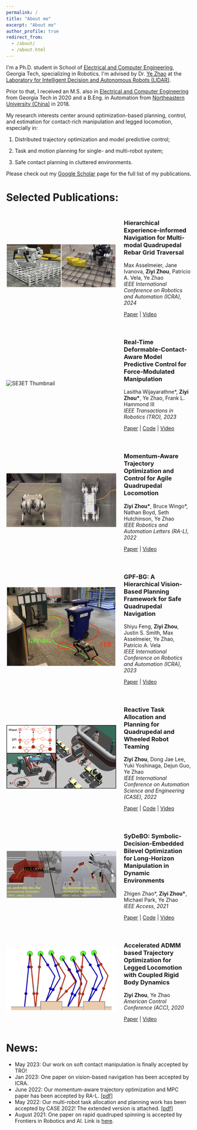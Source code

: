 ```yaml
---
permalink: /
title: "About me"
excerpt: "About me"
author_profile: true
redirect_from: 
  - /about/
  - /about.html
---
```

I'm a Ph.D. student in School of [Electrical and Computer Engineering](https://www.ece.gatech.edu/), Georgia Tech, specializing in Robotics. I'm advised by Dr. [Ye Zhao](https://www.me.gatech.edu/faculty/zhao) at the [Laboratory for Intelligent Decision and Autonomous Robots (LIDAR)](https://lab-idar.gatech.edu/). 

Prior to that, I received an M.S. also in [Electrical and Computer Engineering](https://www.ece.gatech.edu/) from Georgia Tech in 2020 and a B.Eng. in Automation from [Northeastern University (China)](http://english.neu.edu.cn/) in 2018.

My research interests center around optimization-based planning, control, and estimation for contact-rich manipulation and legged locomotion, especially in: 

1) Distributed trajectory optimization and model predictive control;

2) Task and motion planning for single- and multi-robot system;

3) Safe contact planning in cluttered environments.

Please check out my [Google Scholar](https://scholar.google.com/citations?user=cnitUIAAAAAJ&hl=en) page for the full list of my publications.

Selected Publications:
======
<div style="display: flex; align-items: center; margin-bottom: 20px;">
    <div style="flex: 0 0 300px;">
        <img src="..\images\mmp.png" alt="SE3ET Thumbnail" style="width: 300px; height: auto;">
    </div>
    <div style="flex: 1; padding-left: 20px;">
        <h3>Hierarchical Experience-informed Navigation for Multi-modal Quadrupedal Rebar Grid Traversal</h3>
        <p>
            Max Asselmeier,
            Jane Ivanova,
            <strong>Ziyi Zhou</strong>,
            Patricio A. Vela,
            Ye Zhao<br>
            <em>IEEE International Conference on Robotics and Automation (ICRA), 2024</em>
        </p>
        <p>
            <a href="https://lab-idar.gatech.edu/wp-content/uploads/2023/09/ICRA2024_MMP_Navigation_Asselmeier.pdf">Paper</a> |
            <a href="https://youtu.be/NHK-VPDyDm0">Video</a>
            <!-- | <a href="link-to-bibtex">BibTeX</a> -->
        </p>
    </div>
</div>

<div style="display: flex; align-items: center; margin-bottom: 20px;">
    <div style="flex: 0 0 300px;">
        <img src="..\images\tro_soft.gif" alt="SE3ET Thumbnail" style="width: 300px; height: auto;">
    </div>
    <div style="flex: 1; padding-left: 20px;">
        <h3>Real-Time Deformable-Contact-Aware Model Predictive Control for Force-Modulated Manipulation</h3>
        <p>
            Lasitha Wijayarathne*,
            <strong>Ziyi Zhou*</strong>,
            Ye Zhao,
            Frank L. Hammond III<br>
            <em>IEEE Transactions in Robotics (TRO), 2023</em>
        </p>
        <p>
            <a href="https://arxiv.org/pdf/2212.09234">Paper</a> | 
            <a href="https://github.com/lasithagt/admm">Code</a> |
            <a href="https://www.youtube.com/watch?v=wuC0Zyr-ZKU">Video</a>
            <!-- | <a href="link-to-bibtex">BibTeX</a> -->
        </p>
    </div>
</div>

<div style="display: flex; align-items: center; margin-bottom: 20px;">
    <div style="flex: 0 0 300px;">
        <img src="..\images\momentum_aware.gif" alt="SE3ET Thumbnail" style="width: 300px; height: auto;">
    </div>
    <div style="flex: 1; padding-left: 20px;">
        <h3>Momentum-Aware Trajectory Optimization and Control for Agile Quadrupedal Locomotion</h3>
        <p>
            <strong>Ziyi Zhou*</strong>, Bruce Wingo*, Nathan Boyd, Seth Hutchinson, Ye Zhao<br>
            <em>IEEE Robotics and Automation Letters (RA-L), 2022</em>
        </p>
        <p>
            <a href="http://lab-idar.gatech.edu/wp-content/uploads/Publications/RAL_dynamics_consensus_2022.pdf">Paper</a> | 
            <a href="https://www.youtube.com/watch?v=6M78cM0cgCM">Video</a>
            <!-- | <a href="link-to-bibtex">BibTeX</a> -->
        </p>
    </div>
</div>

<div style="display: flex; align-items: center; margin-bottom: 20px;">
    <div style="flex: 0 0 300px;">
        <img src="..\images\gpf.png" alt="SE3ET Thumbnail" style="width: 300px; height: auto;">
    </div>
    <div style="flex: 1; padding-left: 20px;">
        <h3>GPF-BG: A Hierarchical Vision-Based Planning Framework for Safe Quadrupedal Navigation</h3>
        <p>
            Shiyu Feng,
            <strong>Ziyi Zhou</strong>,
            Justin S. Smith,
            Max Asselmeier,
            Ye Zhao,
            Patricio A. Vela<br>
            <em>IEEE International Conference on Robotics and Automation (ICRA), 2023</em>
        </p>
        <p>
            <a href="http://lab-idar.gatech.edu/wp-content/uploads/2023/02/pubQuadNav-ICRA-2023.pdf">Paper</a> | 
            <a href="https://youtu.be/avUnefrbhY8">Video</a>
            <!-- | <a href="link-to-bibtex">BibTeX</a> -->
        </p>
    </div>
</div>

<div style="display: flex; align-items: center; margin-bottom: 20px;">
    <div style="flex: 0 0 300px;">
        <img src="..\images\ltl_multi_robot.png" alt="SE3ET Thumbnail" style="width: 300px; height: auto;">
    </div>
    <div style="flex: 1; padding-left: 20px;">
        <h3>Reactive Task Allocation and Planning for Quadrupedal and Wheeled Robot Teaming</h3>
        <p>
            <strong>Ziyi Zhou</strong>, Dong Jae Lee, Yuki Yoshinaga, Dejun Guo, Ye Zhao<br>
            <em>IEEE International Conference on Automation Science and Engineering (CASE), 2022</em>
        </p>
        <p>
            <a href="https://arxiv.org/pdf/2110.08436.pdf">Paper</a> | 
            <a href="https://github.com/GTLIDAR/ltl_multi_agent">Code</a> |
            <a href="https://www.youtube.com/watch?v=xtjLYctN03Y">Video</a>
            <!-- | <a href="link-to-bibtex">BibTeX</a> -->
        </p>
    </div>
</div>

<div style="display: flex; align-items: center; margin-bottom: 20px;">
    <div style="flex: 0 0 300px;">
        <img src="..\images\sydebo.png" alt="SE3ET Thumbnail" style="width: 300px; height: auto;">
    </div>
    <div style="flex: 1; padding-left: 20px;">
        <h3>SyDeBO: Symbolic-Decision-Embedded Bilevel Optimization for Long-Horizon Manipulation in Dynamic Environments</h3>
        <p>
            Zhigen Zhao*, <strong>Ziyi Zhou*</strong>, Michael Park, Ye Zhao<br>
            <em>IEEE Access, 2021</em>
        </p>
        <p>
            <a href="https://ieeexplore.ieee.org/stamp/stamp.jsp?tp=&arnumber=9537786">Paper</a> | 
            <a href="https://github.com/GTLIDAR/tamp-manipulation/tree/manipulation-tamp-RAL">Code</a> |
            <a href="https://www.youtube.com/watch?v=lkhr3UiiDuw">Video</a>
            <!-- | <a href="link-to-bibtex">BibTeX</a> -->
        </p>
    </div>
</div>

<div style="display: flex; align-items: center; margin-bottom: 20px;">
    <div style="flex: 0 0 300px;">
        <img src="..\images\admm.png" alt="SE3ET Thumbnail" style="width: 300px; height: auto;">
    </div>
    <div style="flex: 1; padding-left: 20px;">
        <h3>Accelerated ADMM based Trajectory Optimization for Legged Locomotion with Coupled Rigid Body Dynamics</h3>
        <p>
            <strong>Ziyi Zhou</strong>, Ye Zhao<br>
            <em>American Control Conference (ACC), 2020</em>
        </p>
        <p>
            <a href="http://lab-idar.gatech.edu/wp-content/uploads/Publications/ACC2020_ADMM.pdf">Paper</a> | 
            <a href="https://www.youtube.com/watch?v=BP3YILbidN0&t">Video</a>
            <!-- | <a href="link-to-bibtex">BibTeX</a> -->
        </p>
    </div>
</div>



News:
======
- May 2023: Our work on soft contact manipulation is finally accepted by TRO! 
- Jan 2023: One paper on vision-based navigation has been accepted by ICRA.
- June 2022: Our momentum-aware trajectory optimization and MPC paper has been accepted by RA-L. [[pdf]](https://arxiv.org/pdf/2203.01548.pdf)
- May 2022: Our multi-robot task allocation and planning work has been accepted by CASE 2022! The extended version is attached. [[pdf]](https://arxiv.org/pdf/2110.08436.pdf)
- August 2021: One paper on rapid quadruped spinning is accepted by Frontiers in Robotics and AI. Link is [here](https://www.frontiersin.org/articles/10.3389/frobt.2021.724138/full). 

<script type='text/javascript' id='clustrmaps' src='//cdn.clustrmaps.com/map_v2.js?cl=ffffff&w=300&t=tt&d=BWCxL0v9h2hgv3PCfXlKMcKj-1BieloY3GIobxnMTsQ'></script>